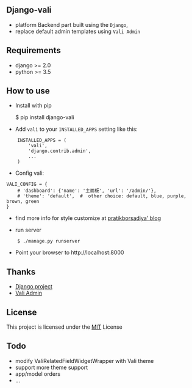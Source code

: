 Django-vali
------------
- platform Backend part built using the `Django`,
- replace default admin templates using `Vali Admin`

Requirements
------------

* django >= 2.0
* python >= 3.5

How to use
----------
- Install with pip

    $ pip install django-vali

- Add `vali` to your `INSTALLED_APPS` setting like this:
```
    INSTALLED_APPS = (
        'vali',
        'django.contrib.admin',
        ...
    )
```

- Config vali:
```
VALI_CONFIG = {
    # 'dashboard': {'name': '主面板', 'url': '/admin/'},
    # 'theme': 'default',  #  other choice: default, blue, purple, brown, green
}
```

- find more info for style customize at [pratikborsadiya' blog ](https://pratikborsadiya.in/blog/vali-admin/)


- run server
```
    $ ./manage.py runserver
```

- Point your browser to http://localhost:8000

Thanks
---
- [Django project ](http://djangoproject.com/)
- [Vali Admin](https://github.com/pratikborsadiya/vali-admin)


License
--------
This project is licensed under the [MIT](LICENSE) License

Todo
--------

- modify ValiRelatedFieldWidgetWrapper with Vali theme
- support more theme support
- app/model orders
- ...
